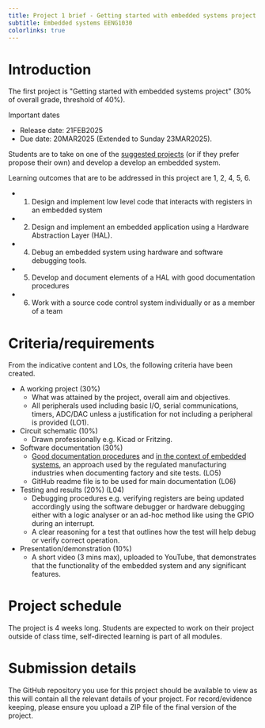 ```yaml
---
title: Project 1 brief - Getting started with embedded systems project
subtitle: Embedded systems EENG1030
colorlinks: true
---
```


# Introduction 

The first project is "Getting started with embedded systems project" (30% of overall grade, threshold of 40%).

Important dates

- Release date: 21FEB2025
- Due date: 20MAR2025 (Extended to Sunday 23MAR2025).

Students are to take on one of the [suggested projects](https://tudublin-my.sharepoint.com/:x:/g/personal/paul_leamy_tudublin_ie/ESnQxLlLlZ5OqGfhCt9RQpwBAKohSaDb5bfA4oO2LM9quw?e=w1iZP4) (or if they prefer propose their own) and develop a develop an embedded system.

Learning outcomes that are to be addressed in this project are 1, 2, 4, 5, 6.

- 1. Design and implement low level code that interacts with registers in an embedded system
- 2. Design and implement an embedded application using a Hardware Abstraction Layer (HAL).
- 4. Debug an embedded system using hardware and software debugging tools.
- 5. Develop and document elements of a HAL with good documentation procedures
- 6. Work with a source code control system individually or as a member of a team

# Criteria/requirements

From the indicative content and LOs, the following criteria have been created.

- A working project (30%)
	- What was attained by the project, overall aim and objectives.
	- All peripherals used including basic I/O, serial communications, timers, ADC/DAC unless a justification for not including a peripheral is provided (LO1).
- Circuit schematic (10%)
	- Drawn professionally e.g. Kicad or Fritzing.
- Software documentation (30%)
	- [Good documentation procedures](https://www.rochester.edu/ohsp/resources/study-documentation/gdp/) and [in the context of embedded systems](https://www.linkedin.com/advice/0/what-best-practices-documenting-maintaining-1c), an approach used by the regulated manufacturing industries when documenting factory and site tests. (LO5)
	- GitHub readme file is to be used for main documentation (L06)
- Testing and results (20%) (L04)
	- Debugging procedures e.g. verifying registers are being updated accordingly using the software debugger or hardware debugging either with a logic analyser or an ad-hoc method like using the GPIO during an interrupt.
	- A clear reasoning for a test that outlines how the test will help debug or verify correct operation.
- Presentation/demonstration (10%)
	- A short video (3 mins max), uploaded to YouTube, that demonstrates that the functionality of the embedded system and any significant features.

# Project schedule

The project is 4 weeks long.
Students are expected to work on their project outside of class time, self-directed learning is part of all modules.
 
# Submission details

The GitHub repository you use for this project should be available to view as this will contain all the relevant details of your project.
For record/evidence keeping, please ensure you upload a ZIP file of the final version of the project. 
